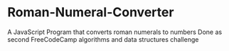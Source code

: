 # Roman-Numeral-Converter
A JavaScript Program that converts roman numerals to numbers
Done as second FreeCodeCamp algorithms and data structures challenge
